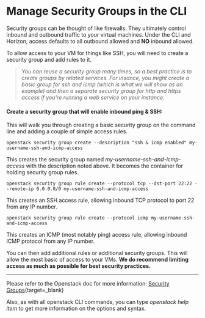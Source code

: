 # Manage Security Groups in the CLI

Security groups can be thought of like firewalls. They ultimately control inbound and outbound traffic to your virtual machines. Under the CLI and Horizon, access defaults to all outbound allowed and **NO** inbound allowed.

To allow access to your VM for things like SSH, you will need to create a security group and add rules to it.

> *You can reuse a security group many times, so a best practice is to create groups by related services. For insance, you might create a basic group for ssh and icmp (which is what we will show as an example) and then a separate security group for http and https access if you're running a web service on your instance.*

#### Create a security group that will enable inbound ping & SSH:

This will walk you through creating a basic security group on the command line and adding a couple of simple access rules.


    openstack security group create --description "ssh & icmp enabled" my-username-ssh-and-icmp-access

This creates the security group named *my-username-ssh-and-icmp-access* with the description noted above. It becomes the container for holding security group rules.

    openstack security group rule create --protocol tcp --dst-port 22:22 --remote-ip 0.0.0.0/0 my-username-ssh-and-icmp-access

This creates an SSH access rule, allowing inbound TCP protocol to port 22 from any IP number.

    openstack security group rule create --protocol icmp my-username-ssh-and-icmp-access

This creates an ICMP (most notably ping) access rule, allowing inbound ICMP protocol from any IP number.

You can then add additional rules or additional security groups. This will allow the most basic of access to your VMs. **We do recommend limiting access as much as possible for best security practices.**

---

Please refer to the Openstack doc for more information: [Security Groups](https://docs.openstack.org/python-openstackclient/xena/cli/command-objects/security-group.html){target=_blank}

Also, as with all openstack CLI commands, you can type *openstack help item* to get more information on the options and syntax.
